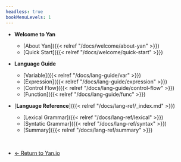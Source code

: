 ```yaml
---
headless: true
bookMenuLevels: 1
---
```

- **Welcome to Yan**
  - [About Yan]({{< relref "/docs/welcome/about-yan" >}})
  - [Quick Start]({{< relref "/docs/welcome/quick-start" >}})

- **Language Guide**
  - [Variable]({{< relref "/docs/lang-guide/var" >}})
  - [Expression]({{< relref "/docs/lang-guide/expression" >}})
  - [Control Flow]({{< relref "/docs/lang-guide/control-flow" >}})
  - [Function]({{< relref "/docs/lang-guide/func" >}})


- [**Language Reference**]({{< relref "/docs/lang-ref/_index.md" >}})
  - [Lexical Grammar]({{< relref "/docs/lang-ref/lexical" >}})
  - [Syntatic Grammar]({{< relref "/docs/lang-ref/syntax" >}})
  - [Summary]({{< relref "/docs/lang-ref/summary" >}})
 
</br>

- [← Return to Yan.io](http://yan-lang.github.io/)